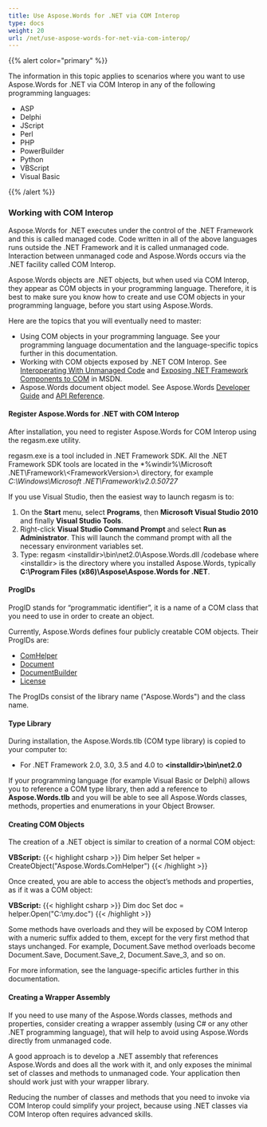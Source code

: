 ```yaml
---
title: Use Aspose.Words for .NET via COM Interop
type: docs
weight: 20
url: /net/use-aspose-words-for-net-via-com-interop/
---
```


{{% alert color="primary" %}} 

The information in this topic applies to scenarios where you want to use Aspose.Words for .NET via COM Interop in any of the following programming languages: 

- ASP
- Delphi
- JScript
- Perl
- PHP
- PowerBuilder
- Python
- VBScript
- Visual Basic

{{% /alert %}} 

### Working with COM Interop

Aspose.Words for .NET executes under the control of the .NET Framework and this is called managed code. Code written in all of the above languages runs outside the .NET Framework and it is called unmanaged code. Interaction between unmanaged code and Aspose.Words occurs via the .NET facility called COM Interop.

Aspose.Words objects are .NET objects, but when used via COM Interop, they appear as COM objects in your programming language. Therefore, it is best to make sure you know how to create and use COM objects in your programming language, before you start using Aspose.Words.

Here are the topics that you will eventually need to master: 

- Using COM objects in your programming language. See your programming language documentation and the language-specific topics further in this documentation.
- Working with COM objects exposed by .NET COM Interop. See [Interoperating With Unmanaged Code](http://msdn.microsoft.com/en-us/library/sd10k43k.aspx) and [Exposing .NET Framework Components to COM](http://msdn.microsoft.com/en-us/library/zsfww439%28v=vs.110%29.aspx) in MSDN.
- Aspose.Words document object model. See Aspose.Words [Developer Guide](https://docs.aspose.com/words/net/developer-guide/) and [API Reference](https://apireference.aspose.com/words/net).

#### Register Aspose.Words for .NET with COM Interop

After installation, you need to register Aspose.Words for COM Interop using the regasm.exe utility.

regasm.exe is a tool included in .NET Framework SDK. All the .NET Framework SDK tools are located in the *%windir%\Microsoft .NET\Framework&#92;&lt;FrameworkVersion&gt;\ directory, for example *C:\Windows\Microsoft .NET\Framework\v2.0.50727* 

If you use Visual Studio, then the easiest way to launch regasm is to:

1. On the **Start** menu, select **Programs**, then **Microsoft Visual Studio 2010** and finally **Visual Studio Tools**.
1. Right-click **Visual Studio Command Prompt** and select **Run as Administrator**.
   This will launch the command prompt with all the necessary environment variables set.
1. Type: regasm &lt;installdir&gt;\bin\net2.0\Aspose.Words.dll /codebase
   where &lt;installdir&gt; is the directory where you installed Aspose.Words, typically **C:\Program Files (x86)\Aspose\Aspose.Words for .NET**. 

#### ProgIDs

ProgID stands for “programmatic identifier”, it is a name of a COM class that you need to use in order to create an object. 

Currently, Aspose.Words defines four publicly creatable COM objects. Their ProgIDs are: 

- [ComHelper](https://apireference.aspose.com/words/net/aspose.words/comhelper)
- [Document](https://apireference.aspose.com/words/net/aspose.words/document)
- [DocumentBuilder](https://apireference.aspose.com/words/net/aspose.words/documentbuilder)
- [License](https://apireference.aspose.com/words/net/aspose.words/license)

The ProgIDs consist of the library name ("Aspose.Words") and the class name. 

#### Type Library

During installation, the Aspose.Words.tlb (COM type library) is copied to your computer to:

- For .NET Framework 2.0, 3.0, 3.5 and 4.0 to **&lt;installdir&gt;\bin\net2.0**

If your programming language (for example Visual Basic or Delphi) allows you to reference a COM type library, then add a reference to **Aspose.Words.tlb** and you will be able to see all Aspose.Words classes, methods, properties and enumerations in your Object Browser. 

#### Creating COM Objects

The creation of a .NET object is similar to creation of a normal COM object:

**VBScript:**
{{< highlight csharp >}}
Dim helper
Set helper = CreateObject("Aspose.Words.ComHelper")
{{< /highlight >}}

Once created, you are able to access the object’s methods and properties, as if it was a COM object:

**VBScript:**
{{< highlight csharp >}}
Dim doc
Set doc = helper.Open("C:\my.doc")
{{< /highlight >}}

Some methods have overloads and they will be exposed by COM Interop with a numeric suffix added to them, except for the very first method that stays unchanged. For example, Document.Save method overloads become Document.Save, Document.Save_2, Document.Save_3, and so on. 

For more information, see the language-specific articles further in this documentation. 

#### Creating a Wrapper Assembly

If you need to use many of the Aspose.Words classes, methods and properties, consider creating a wrapper assembly (using C# or any other .NET programming language), that will help to avoid using Aspose.Words directly from unmanaged code.

A good approach is to develop a .NET assembly that references Aspose.Words and does all the work with it, and only exposes the minimal set of classes and methods to unmanaged code. Your application then should work just with your wrapper library. 

Reducing the number of classes and methods that you need to invoke via COM Interop could simplify your project, because using .NET classes via COM Interop often requires advanced skills. 
